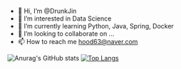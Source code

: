 - 👋 Hi, I’m @DrunkJin
- 👀 I’m interested in Data Science
- 🌱 I’m currently learning Python, Java, Spring, Docker 
- 💞️ I’m looking to collaborate on ...
- 📫 How to reach me hood63@naver.com

![Anurag's GitHub stats](https://github-readme-stats.vercel.app/api?username=DrunkJin&show_icons=true)
[![Top Langs](https://github-readme-stats.vercel.app/api/top-langs/?username=DrunkJin&layout=compact)](https://github.com/anuraghazra/github-readme-stats)




<!---
DrunkJin/DrunkJin is a ✨ special ✨ repository because its `README.md` (this file) appears on your GitHub profile.
You can click the Preview link to take a look at your changes.
--->
